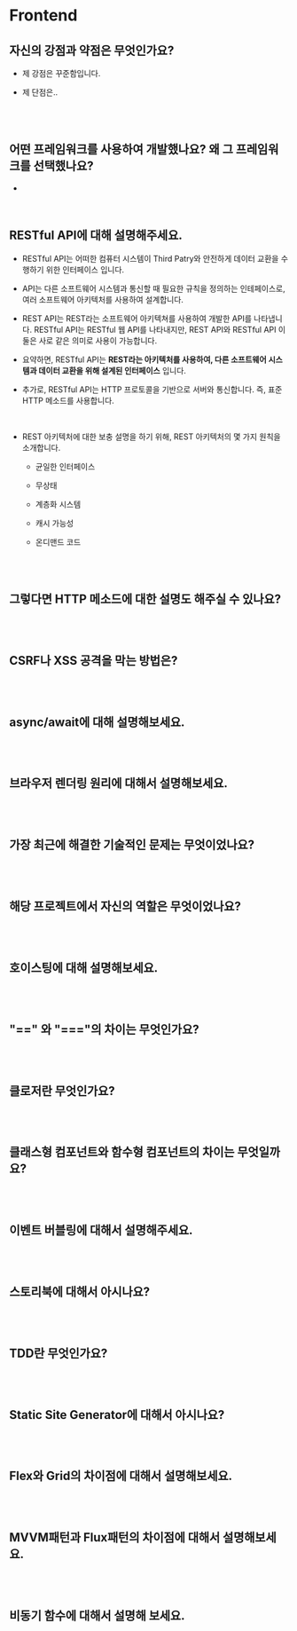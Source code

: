 # Frontend

<!-- https://zero-base.co.kr/event/media_insight_contents_FE_frontend_tech_Interview -->

## 자신의 강점과 약점은 무엇인가요?

- 제 강점은 꾸준함입니다.

- 제 단점은..

<br/><br/>

## 어떤 프레임워크를 사용하여 개발했나요? 왜 그 프레임워크를 선택했나요?

-

<br/>

## RESTful API에 대해 설명해주세요.

- RESTful API는 어떠한 컴퓨터 시스템이 Third Patry와 안전하게 데이터 교환을 수행하기 위한 인터페이스 입니다.

- API는 다른 소프트웨어 시스템과 통신할 때 필요한 규칙을 정의하는 인테페이스로, 여러 소프트웨어 아키텍처를 사용하여 설계합니다.

- REST API는 REST라는 소프트웨어 아키텍쳐를 사용하여 개발한 API를 나타냅니다. RESTful API는 RESTful 웹 API를 나타내지만, REST API와 RESTful API 이 둘은 사로 같은 의미로 사용이 가능합니다.

- 요약하면, RESTful API는 **REST라는 아키텍처를 사용하여, 다른 소프트웨어 시스템과 데이터 교환을 위해 설계된 인터페이스** 입니다.

- 추가로, RESTful API는 HTTP 프로토콜을 기반으로 서버와 통신합니다. 즉, 표준 HTTP 메소드를 사용합니다.

<br/>

- REST 아키텍처에 대한 보충 설명을 하기 위해, REST 아키텍처의 몇 가지 원칙을 소개합니다.

  - 균일한 인터페이스

  - 무상태

  - 계층화 시스템

  - 캐시 가능성

  - 온디맨드 코드

<br/><br/>

## 그렇다면 HTTP 메소드에 대한 설명도 해주실 수 있나요?

<br/><br/>

## CSRF나 XSS 공격을 막는 방법은?

<br/><br/>

## async/await에 대해 설명해보세요.

<br/><br/>

## 브라우저 렌더링 원리에 대해서 설명해보세요.

<br/><br/>

## 가장 최근에 해결한 기술적인 문제는 무엇이었나요?

<br/><br/>

## 해당 프로젝트에서 자신의 역할은 무엇이었나요?

<br/><br/>

## 호이스팅에 대해 설명해보세요.

<br/><br/>

## "==" 와 "==="의 차이는 무엇인가요?

<br/><br/>

## 클로저란 무엇인가요?

<br/><br/>

## 클래스형 컴포넌트와 함수형 컴포넌트의 차이는 무엇일까요?

<br/><br/>

## 이벤트 버블링에 대해서 설명해주세요.

<br/><br/>

## 스토리북에 대해서 아시나요?

<br/><br/>

## TDD란 무엇인가요?

<br/><br/>

## Static Site Generator에 대해서 아시나요?

<br/><br/>

## Flex와 Grid의 차이점에 대해서 설명해보세요.

<br/><br/>

## MVVM패턴과 Flux패턴의 차이점에 대해서 설명해보세요.

<br/><br/>

## 비동기 함수에 대해서 설명해 보세요.

<br/><br/>

<!-- #### -->
